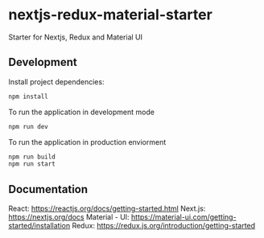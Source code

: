 # nextjs-redux-material-starter

Starter for Nextjs, Redux and Material UI

## Development

Install project dependencies:

```javascript
npm install
```

To run the application in development mode

```javascript
npm run dev
```

To run the application in production enviorment

```javascript
npm run build
npm run start
```

## Documentation

React: https://reactjs.org/docs/getting-started.html
Next.js: https://nextjs.org/docs
Material - UI: https://material-ui.com/getting-started/installation
Redux: https://redux.js.org/introduction/getting-started
